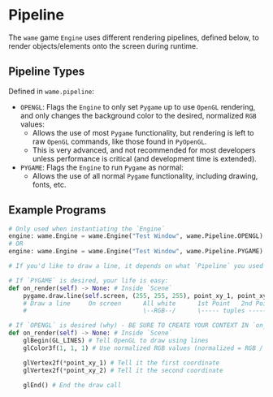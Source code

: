 # Pipeline
The `wame` game `Engine` uses different rendering pipelines, defined below, to render objects/elements onto the screen during runtime.

## Pipeline Types
Defined in `wame.pipeline`:
- `OPENGL`: Flags the `Engine` to only set `Pygame` up to use `OpenGL` rendering, and only changes the background color to the desired, normalized `RGB` values:
    - Allows the use of most `Pygame` functionality, but rendering is left to raw `OpenGL` commands, like those found in `PyOpenGL`.
    - This is very advanced, and not recommended for most developers unless performance is critical (and development time is extended).
- `PYGAME`: Flags the `Engine` to run `Pygame` as normal:
    - Allows the use of all normal `Pygame` functionality, including drawing, fonts, etc.

## Example Programs
```python
# Only used when instantiating the `Engine`
engine: wame.Engine = wame.Engine("Test Window", wame.Pipeline.OPENGL)
# OR
engine: wame.Engine = wame.Engine("Test Window", wame.Pipeline.PYGAME)
```
```python
# If you'd like to draw a line, it depends on what `Pipeline` you used

# If `PYGAME` is desired, your life is easy:
def on_render(self) -> None: # Inside `Scene`
    pygame.draw.line(self.screen, (255, 255, 255), point_xy_1, point_xy_2)
    # Draw a line     On screen      All white      1st Point   2nd Point
    #                                \--RGB--/      \----- tuples -----/

# If `OPENGL` is desired (why) - BE SURE TO CREATE YOUR CONTEXT IN `on_first`:
def on_render(self) -> None: # Inside `Scene`
    glBegin(GL_LINES) # Tell OpenGL to draw using lines
    glColor3f(1, 1, 1) # Use normalized RGB values (normalized = RGB / 255)

    glVertex2f(*point_xy_1) # Tell it the first coordinate
    glVertex2f(*point_xy_2) # Tell it the second coordinate

    glEnd() # End the draw call
```